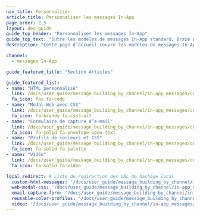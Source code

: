 ```yaml
---
nav_title: Personnaliser
article_title: Personnaliser les messages In-App
page_order: 2.5
layout: dev_guide
guide_top_header: "Personnaliser les messages In-App"
guide_top_text: "Outre les modèles de messages In-App standard, Braze propose des modèles personnalisés d’envoi de messages qui acceptent de l’HTML personnalisé, des modaux avec CSS personnalisé, formulaires de saisie d'e-mails, des vidéos, etc."
description: "Cette page d’accueil couvre les modèles de messages In-App personnalisés qui acceptent de l’HTML personnalisé, des modaux avec CSS personnalisé, des vidéos, formulaire de saisie d’e-mail, etc."

channel:
  - messages In-App

guide_featured_title: "Section Articles"

guide_featured_list:
- name: "HTML personnalisé"
  link: /docs/user_guide/message_building_by_channel/in-app_messages/customize/html_in-app_messages/
  fa_icon: fas fa-code
- name: "Modal Web avec CSS"
  link: /docs/user_guide/message_building_by_channel/in-app_messages/customize/modal_with_css/
  fa_icon: fa-brands fa-css3-alt
- name: "Formulaire de capture d’e-mail"
  link: /docs/user_guide/message_building_by_channel/in-app_messages/customize/email_capture_form/
  fa_icon: fa-solid fa-envelope-open-text
- name: "Profils de couleurs et CSS"
  link: /docs/user_guide/message_building_by_channel/in-app_messages/customize/color_profiles_and_css/
  fa_icon: fa-solid fa-palette
- name: "Vidéo"
  link: /docs/user_guide/message_building_by_channel/in-app_messages/customize/video/
  fa_icon: fa-solid fa-video

local_redirect: # Liste de redirection des URL de hachage local
  custom-html-messages: '/docs/user_guide/message_building_by_channel/in-app_messages/customize/html_in-app_messages/'
  web-modal-css: '/docs/user_guide/message_building_by_channel/in-app_messages/customize/modal_with_css'
  email-capture-form: '/docs/user_guide/message_building_by_channel/in-app_messages/customize/email_capture_form/'
  reusable-color-profiles: '/docs/user_guide/message_building_by_channel/in-app_messages/customize/color_profiles_and_css/'
  video: '/docs/user_guide/message_building_by_channel/in-app_messages/customize/video'
---
```

<br><br>